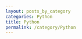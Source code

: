 ```yaml
---
layout: posts_by_category
categories: Python
title: Python
permalink: /category/Python
---
```

